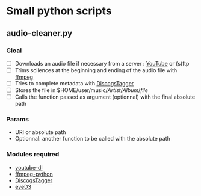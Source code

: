 # Small python scripts

## audio-cleaner.py

### Gloal

- [ ] Downloads an audio file if necessary from a server : [YouTube](https://www.youtube.com) or (s)ftp
- [ ] Trims scilences at the beginning and ending of the audio file with [ffmpeg](https://github.com/FFmpeg/FFmpeg)
- [ ] Tries to complete metadata with [DiscogsTagger](https://github.com/jesseward/discogstagger)
- [ ] Stores the file in $HOME/user/music/*Artist*/*Album*/*file*
- [ ] Calls the function passed as argument (optionnal) with the final absolute path

### Params

* URI or absolute path
* Optionnal: another function to be called with the absolute path

### Modules required

* [youtube-dl](https://github.com/rg3/youtube-dl)
* [ffmpeg-python](https://github.com/kkroening/ffmpeg-python)
* [DiscogsTagger](https://github.com/jesseward/discogstagger)
* [eyeD3](https://github.com/nicfit/eyeD3)
